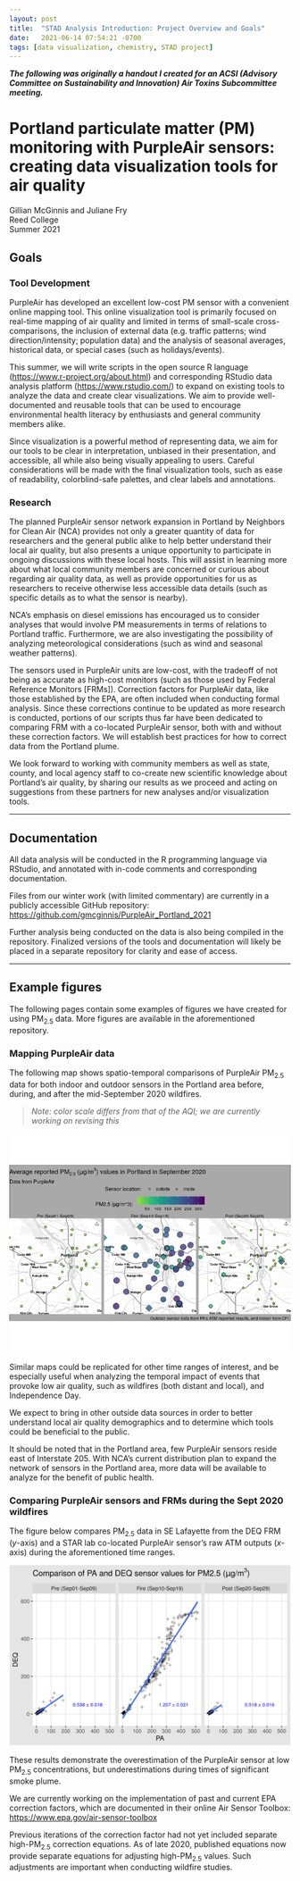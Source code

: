 ```yaml
---
layout: post
title:  "STAD Analysis Introduction: Project Overview and Goals"
date:   2021-06-14 07:54:21 -0700
tags: [data visualization, chemistry, STAD project]
---
```


<b><i>The following was originally a handout I created for an ACSI (Advisory Committee on Sustainability and Innovation) Air Toxins Subcommittee meeting.</i></b>

# Portland particulate matter (PM) monitoring with PurpleAir sensors: creating data visualization tools for air quality

Gillian McGinnis and Juliane Fry  
Reed College  
Summer 2021  

## Goals

### Tool Development

PurpleAir has developed an excellent low-cost PM sensor with a convenient online mapping tool.  This online visualization tool is primarily focused on real-time mapping of air quality and limited in terms of small-scale cross-comparisons, the inclusion of external data (e.g. traffic patterns; wind direction/intensity; population data) and the analysis of seasonal averages, historical data, or special cases (such as holidays/events).

This summer, we will write scripts in the open source R language (https://www.r-project.org/about.html) and corresponding RStudio data analysis platform (https://www.rstudio.com/) to expand on existing tools to analyze the data and create clear visualizations. We aim to provide well-documented and reusable tools that can be used to encourage environmental health literacy by enthusiasts and general community members alike.

Since visualization is a powerful method of representing data, we aim for our tools to be clear in interpretation, unbiased in their presentation, and accessible, all while also being visually appealing to users. Careful considerations will be made with the final visualization tools, such as ease of readability, colorblind-safe palettes, and clear labels and annotations.

### Research

The planned PurpleAir sensor network expansion in Portland by Neighbors for Clean Air (NCA) provides not only a greater quantity of data for researchers and the general public alike to help better understand their local air quality, but also presents a unique opportunity to participate in ongoing discussions with these local hosts. This will assist in learning more about what local community members are concerned or curious about regarding air quality data, as well as provide opportunities for us as researchers to receive otherwise less accessible data details (such as specific details as to what the sensor is nearby).

NCA’s emphasis on diesel emissions has encouraged us to consider analyses that would involve PM measurements in terms of relations to Portland traffic. Furthermore, we are also investigating the possibility of analyzing meteorological considerations (such as wind and seasonal weather patterns).

The sensors used in PurpleAir units are low-cost, with the tradeoff of not being as accurate as high-cost monitors (such as those used by Federal Reference Monitors [FRMs]). Correction factors for PurpleAir data, like those established by the EPA, are often included when conducting formal analysis. Since these corrections continue to be updated as more research is conducted, portions of our scripts thus far have been dedicated to comparing FRM with a co-located PurpleAir sensor, both with and without these correction factors. We will establish best practices for how to correct data from the Portland plume.

We look forward to working with community members as well as state, county, and local agency staff to co-create new scientific knowledge about Portland’s air quality, by sharing our results as we proceed and  acting on suggestions from these partners for new analyses and/or visualization tools.

<hr>

## Documentation

All data analysis will be conducted in the R programming language via RStudio, and annotated with in-code comments and corresponding documentation.

Files from our winter work (with limited commentary) are currently in a publicly accessible GitHub repository: https://github.com/gmcginnis/PurpleAir_Portland_2021

Further analysis being conducted on the data is also being compiled in the repository. Finalized versions of the tools and documentation will likely be placed in a separate repository for clarity and ease of access.

<hr>

## Example figures

The following pages contain some examples of figures we have created for using PM<sub>2.5</sub> data. More figures are available in the aforementioned repository.

### Mapping PurpleAir data

The following map shows spatio-temporal comparisons of PurpleAir PM<sub>2.5</sub> data for both indoor and outdoor sensors in the Portland area before, during, and after the mid-September 2020 wildfires.

<blockquote><i>Note: color scale differs from that of the AQI; we are currently working on revising this</i></blockquote>


![Grouped PA data](/assets/visualizations/2021-06-image1.png)

Similar maps could be replicated for other time ranges of interest, and be especially useful when analyzing the temporal impact of events that provoke low air quality, such as wildfires (both distant and local), and Independence Day.

We expect to bring in other outside data sources in order to better understand local air quality demographics and to determine which tools could be beneficial to the public.

It should be noted that in the Portland area, few PurpleAir sensors reside east of Interstate 205. With NCA’s current distribution plan to expand the network of sensors in the Portland area, more data will be available to analyze for the benefit of public health.

### Comparing PurpleAir sensors and FRMs during the Sept 2020 wildfires

The figure below compares PM<sub>2.5</sub> data in SE Lafayette from the DEQ FRM (_y_-axis) and a STAR lab co-located PurpleAir sensor’s raw ATM outputs (_x_-axis) during the aforementioned time ranges.

![Comparison of PA and DEQ data](/assets/visualizations/2021-06-image2.png)

These results demonstrate the overestimation of the PurpleAir sensor at low PM<sub>2.5</sub> concentrations, but underestimations during times of significant smoke plume.

We are currently working on the implementation of past and current EPA correction factors, which are documented in their online Air Sensor Toolbox: https://www.epa.gov/air-sensor-toolbox

Previous iterations of the correction factor had not yet included separate high-PM<sub>2.5</sub> correction equations. As of late 2020, published equations now provide separate equations for adjusting high-PM<sub>2.5</sub> values. Such adjustments are important when conducting wildfire studies.